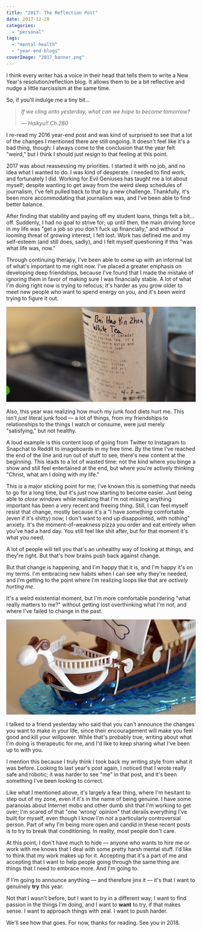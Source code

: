 ```yaml
---
title: "2017: The Reflection Post"
date: 2017-12-28
categories: 
  - "personal"
tags: 
  - "mental-health"
  - "year-end-blogs"
coverImage: "2017_banner.png"
---
```


I think every writer has a voice in their head that tells them to write a New Year's resolution/reflection blog. It allows them to be a bit reflective and nudge a little narcissism at the same time.

So, if you'll indulge me a tiny bit...

> _If we cling onto yesterday, what can we hope to become tomorrow?_
> 
> _— Haikyu!! Ch.280_

I re-read my 2016 year-end post and was kind of surprised to see that a lot of the changes I mentioned there are still ongoing. It doesn't feel like it's a bad thing, though: I always come to the conclusion that the year felt "weird," but I think I should just resign to that feeling at this point.

2017 was about reassessing my priorities. I started it with no job, and no idea what I wanted to do. I was kind of desperate. I needed to find work, and fortunately I did. Working for Evil Geniuses has taught me a lot about myself; despite wanting to get away from the weird sleep schedules of journalism, I've felt pulled back to that by a new challenge. Thankfully, it's been more accommodating that journalism was, and I've been able to find better balance.

After finding that stability and paying off my student loans, things felt a bit... off. Suddenly, I had no goal to strive for; up until then, the main driving force in my life was "get a job so you don't fuck up financially," and without a looming threat of growing interest, I felt lost. Work has defined me and my self-esteem (and still does, sadly), and I felt myself questioning if this "was what life was, now."

Through continuing therapy, I've been able to come up with an informal list of what's important to me right now. I've placed a greater emphasis on developing deep friendships, because I've found that I made the mistake of ignoring them in favor of making sure I was financially stable. A lot of what I'm doing right now is trying to refocus; it's harder as you grow older to meet new people who want to spend energy on you, and it's been weird trying to figure it out.

![](images/bai_hao_yin_zhen.png)

Also, this year was realizing how much my junk food diets hurt me. This isn't _just_ literal junk food — a lot of things, from my friendships to relationships to the things I watch or consume, were just merely "satisfying," but not healthy.

A loud example is this content loop of going from Twitter to Instagram to Snapchat to Reddit to imageboards in my free time. By the time I've reached the end of the line and run out of stuff to see, there's new content at the beginning. This leads to a lot of wasted time: not the kind where you binge a show and still feel entertained at the end, but where you're actively thinking "Christ, what am I doing with my life."

This is a major sticking point for me; I've known this is something that needs to go for a long time, but it's just now starting to become easier. Just being able to _close windows_ while realizing that I'm not missing anything important has been a very recent and freeing thing. Still, I can feel myself resist that change, mostly because it's a "I have _something_ comfortable (even if it's shitty) now; I don't want to end up disappointed, with nothing" anxiety. It's the moment-of-weakness pizza you order and eat entirely when you've had a hard day. You still feel like shit after, but for that moment it's what you need.

A lot of people will tell you that's an unhealthy way of looking at things, and they're right. But that's how brains push back against change.

But that change is happening, and I'm happy that it is, and I'm happy it's on my terms. I'm embracing new habits when I can see why they're needed, and I'm getting to the point where I'm realizing loops like that are _actively hurting me_.

It's a weird existential moment, but I'm more comfortable pondering "what really matters to me?" without getting lost overthinking what I'm _not_, and where I've failed to change in the past.

![](images/merry_banner.png)

I talked to a friend yesterday who said that you can't announce the changes you want to make in your life, since their encouragement will make you feel good and kill your willpower. While that's probably true, writing about what I'm doing is therapeutic for me, and I'd like to keep sharing what I've been up to with you.

I mention this because I truly think I took back my writing style from what it was before. Looking to last year's post again, I noticed that I wrote really safe and robotic; it was harder to see "me" in that post, and it's been something I've been looking to correct.

Like what I mentioned above, it's largely a fear thing, where I'm hesitant to step out of my zone, even if it's in the name of being genuine. I have some paranoias about Internet mobs and other dumb shit that I'm working to get over; I'm scared of that "one 'wrong' opinion" that derails everything I've built for myself, even though I know I'm not a particularly controversial person. Part of why I'm being more open and candid in these recent posts is to try to break that conditioning. In reality, most people don't care.

At this point, I don't have much to hide — anyone who wants to hire me or work with me knows that I deal with some pretty harsh mental stuff. I'd like to think that my work makes up for it. Accepting that it's a part of me and accepting that I want to help people going through the same thing are things that I need to embrace more. And I'm going to.

If I'm going to announce anything — and therefore jinx it — it's that I want to genuinely **try** this year.

Not that I wasn't before, but I want to try in a different way; I want to find passion in the things I'm doing, and I want to **want** to try, if that makes sense. I want to approach things with zeal. I want to push harder.

We'll see how that goes. For now, thanks for reading. See you in 2018.
